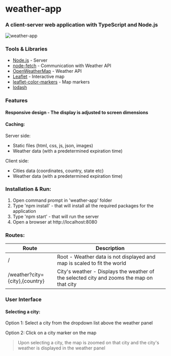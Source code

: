 # weather-app
### A client-server web application with TypeScript and Node.js
![weather-app](https://github.com/PrisonerM13/weather-app/blob/master/gif/weather-app.gif "weather-app")

### Tools & Libraries
- [Node.js](https://nodejs.org/dist/latest-v10.x/docs/api/) - Server
- [node-fetch](https://www.npmjs.com/package/node-fetch) - Communication with Weather API
- [OpenWeatherMap](https://openweathermap.org/api "OpenWeatherMap") - Weather API
- [Leaflet](http://leafletjs.com/ "Leaflet") - Interactive map
- [leaflet-color-markers](https://github.com/pointhi/leaflet-color-markers) - Map markers
- [lodash](https://www.npmjs.com/package/lodash)

### Features
#### Responsive design - The display is adjusted to screen dimensions

#### Caching:
Server side:

- Static files (html, css, js, json, images)
- Weather data (with a predetermined expiration time)

Client side:

- Cities data (coordinates, country, state etc)
- Weather data (with a predetermined expiration time)

### Installation & Run:

1. Open command prompt in 'weather-app' folder
2. Type 'npm install' - that will install all the required packages for the application
3. Type 'npm start' - that will run the server
4. Open a browser at http://localhost:8080

### Routes:

| Route                           | Description
| ------------------------------- | -----------
| /                               | Root - Weather data is not displayed and map is scaled to fit the world
| /weather?city={city},{country}  | City's weather - Displays the weather of the selected city and zooms the map on that city

### User Interface

#### Selecting a city:
Option 1: Select a city from the dropdown list above the weather panel

Option 2: Click on a city marker on the map

> Upon selecting a city, the map is zoomed on that city and the city's weather is displayed in the weather panel
